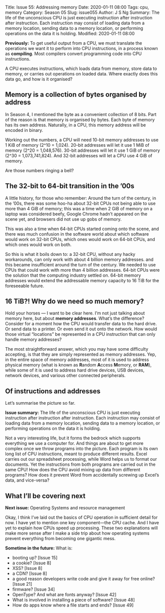 Title: Issue 55: Addressing memory
Date: 2020-01-11 08:00
Tags: cpu, memory
Category: Season 05
Slug: issue055
Author: J S Ng
Summary: The life of the unconscious CPU is just executing instruction after instruction after instruction. Each instruction may consist of loading data from a memory location, sending data to a memory location, or performing operations on the data it is holding.
Modified: 2020-01-11 08:00

**Previously:** To get useful output from a CPU, we must translate the operations we want it to perform into CPU instructions, in a process known as **compiling**. Most compilers convert programming code into CPU instructions.

A CPU executes instructions, which loads data from memory, store data to memory, or carries out operations on loaded data. Where exactly does this data go, and how is it organised?

## Memory is a collection of bytes organised by address

In Season 4, I mentioned the byte as a convenient collection of 8 bits. Part of the reason is that memory is organised by bytes. Each byte of memory has its own address. Naturally, in a CPU, this memory address will be encoded in binary.

Working out the numbers, a CPU will need 10-bit memory addresses to use 1 KiB of memory (2^10 = 1,024). 20-bit addresses will let it use 1 MiB of memory (2^20 = 1,048,576). 30-bit addresses will let it use 1 GiB of memory (2^30 = 1,073,741,824). And 32-bit addresses will let a CPU use 4 GiB of memory.

Are those numbers ringing a bell?

## The 32-bit to 64-bit transition in the ’00s

A little history, for those who remember: Around the turn of the century, in the ’00s, there was some hoo-ha about 32-bit CPUs not being able to use more than 4 GiB of memory; this was a time when 2 GiB of memory on a laptop was considered beefy, Google Chrome hadn’t appeared on the scene yet, and browsers did not use up gobs of memory.

This was also a time when 64-bit CPUs started coming onto the scene, and there was much confusion in the software world about which software would work on 32-bit CPUs, which ones would work on 64-bit CPUs, and which ones would work on both.

So this is what it boils down to: a 32-bit CPU, without any hacky workarounds, can only work with about 4 billion memory addresses. and this became insufficient around the turn of the century. We needed to use CPUs that could work with more than 4 billion addresses. 64-bit CPUs were the solution that the computing industry settled on. 64-bit memory addresses would extend the addressable memory capacity to 16 TiB for the foreseeable future.

## 16 TiB?! Why do we need so much memory?

Hold your horses — I want to be clear here. I’m not just talking about memory here, but about **memory addresses**. What’s the difference? Consider for a moment how the CPU would transfer data to the hard drive. Or send data to a printer. Or even send it out onto the network. How would those virtual “locations” be represented in a CPU instruction that can only handle memory addresses?

The most straightforward answer, which you may have some difficulty accepting, is that they are simply represented as memory addresses. Yep, in the entire space of memory addresses, most of it is used to address physical memory (what is known as **R**andom **A**ccess **M**emory, or **RAM**), while some of it is used to address hard drive devices, USB devices, network devices, and various other connected peripherals.

## Of instructions and addresses

Let’s summarise the picture so far.

**Issue summary:** The life of the unconscious CPU is just executing instruction after instruction after instruction. Each instruction may consist of loading data from a memory location, sending data to a memory location, or performing operations on the data it is holding.

Not a very interesting life, but it forms the bedrock which supports everything we use a computer for. And things are about to get more complex once we throw programs into the picture. Each program is its own long list of CPU instructions, meant to produce different results. Excel carries out our spreadsheet processing, while Word helps us to format our documents. Yet the instructions from both programs are carried out in the same CPU! How does the CPU avoid mixing up data from different programs? How does it prevent Word from accidentally screwing up Excel’s data, and vice-versa?

## What I’ll be covering next

**Next issue:** Operating Systems and resource management

Okay, I think I’ve laid out the basics of CPU operation in sufficient detail for now. I have yet to mention one key component—the CPU cache. And I have yet to explain how CPUs speed up processing. These two explanations will make more sense after I make a side trip about how operating systems prevent everything from becoming one gigantic mess.

**Sometime in the future:** What is:

- booting up? [Issue 15]
- a cookie? [Issue 8]
- XSS? [Issue 8]
- a CDN? [Issue 8]
- a good reason developers write code and give it away for free online? [Issue 21]
- firmware? [Issue 34]
- OpenType? And what are fonts anyway? [Issue 42]
- What is involved in installing a piece of software? [Issue 48]
- How do apps know where a file starts and ends? [Issue 49]
